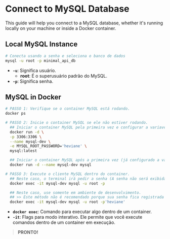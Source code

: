 # Connect to MySQL Database

This guide will help you connect to a MySQL database, whether it's running locally on your machine or inside a Docker container.

## Local MySQL Instance

```bash
# Conecta usando a senha e seleciona o banco de dados
mysql -u root -p minimal_api_db
```

- **`-u`**: Significa usuário.
  - **root**: É o superusuário padrão do MySQL.
- **`-p`**: Significa senha.

## MySQL in Docker

```bash
# PASSO 1: Verifique se o container MySQL está rodando.
docker ps

# PASSO 2: Inicie o container MySQL se ele não estiver rodando.
  ## Iniciar o container MySQL pela primeira vez e configurar a variavel de ambiente para a senha root.
  docker run -d \
  -p 3306:3306 \
  --name mysql-dev \
  -e MYSQL_ROOT_PASSWORD='heviane' \
  mysql:latest

  ## Iniciar o container MySQL após a primeira vez (já configurado a variavel de ambiente para a senha root).
  docker run -d --name mysql-dev mysql 

# PASSO 3: Execute o cliente MySQL dentro do container.
  ## Neste caso, o terminal irá pedir a senha (A senha não será exibida enquanto você digita).
  docker exec -it mysql-dev mysql -u root -p

  ## Neste caso, use somente em ambiente de desenvolvimento.
  ## >> Este método não é recomendado porque sua senha fica registrada no histórico de comandos do terminal.
  docker exec -it mysql-dev mysql -u root -p'heviane'
```

- **`docker exec`**: Comando para executar algo dentro de um container.
- **`-it`**: Flags para modo interativo. Ele permite que você execute comandos dentro de um container em execução.

> **PRONTO!**

